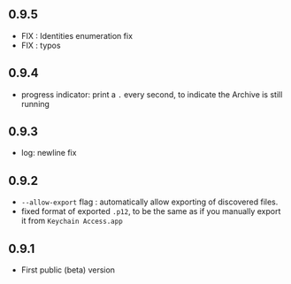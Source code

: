 ## 0.9.5

- FIX : Identities enumeration fix
- FIX : typos

## 0.9.4

- progress indicator: print a `.` every second, to indicate the Archive is still running


## 0.9.3

- log: newline fix


## 0.9.2

- `--allow-export` flag : automatically allow exporting of discovered files.
- fixed format of exported `.p12`, to be the same as if you manually export it from `Keychain Access.app`


## 0.9.1

- First public (beta) version
